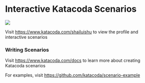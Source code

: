 # Interactive Katacoda Scenarios

[![](http://shields.katacoda.com/katacoda/shailuishu/count.svg)](https://www.katacoda.com/shailuishu "Get your profile on Katacoda.com")

Visit https://www.katacoda.com/shailuishu to view the profile and interactive scenarios

### Writing Scenarios
Visit https://www.katacoda.com/docs to learn more about creating Katacoda scenarios

For examples, visit https://github.com/katacoda/scenario-example
